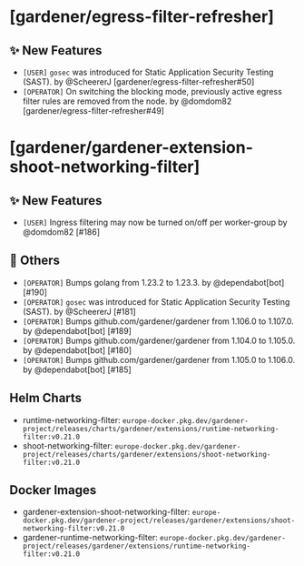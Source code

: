 # [gardener/egress-filter-refresher]

## ✨ New Features

- `[USER]` `gosec` was introduced for Static Application Security Testing (SAST). by @ScheererJ [gardener/egress-filter-refresher#50]
- `[OPERATOR]` On switching the blocking mode, previously active egress filter rules are removed from the node. by @domdom82 [gardener/egress-filter-refresher#49]
# [gardener/gardener-extension-shoot-networking-filter]

## ✨ New Features

- `[USER]` Ingress filtering may now be turned on/off per worker-group by @domdom82 [#186]
## 🏃 Others

- `[OPERATOR]` Bumps golang from 1.23.2 to 1.23.3. by @dependabot[bot] [#190]
- `[OPERATOR]` `gosec` was introduced for Static Application Security Testing (SAST). by @ScheererJ [#181]
- `[OPERATOR]` Bumps github.com/gardener/gardener from 1.106.0 to 1.107.0. by @dependabot[bot] [#189]
- `[OPERATOR]` Bumps github.com/gardener/gardener from 1.104.0 to 1.105.0. by @dependabot[bot] [#180]
- `[OPERATOR]` Bumps github.com/gardener/gardener from 1.105.0 to 1.106.0. by @dependabot[bot] [#185]

## Helm Charts
- runtime-networking-filter: `europe-docker.pkg.dev/gardener-project/releases/charts/gardener/extensions/runtime-networking-filter:v0.21.0`
- shoot-networking-filter: `europe-docker.pkg.dev/gardener-project/releases/charts/gardener/extensions/shoot-networking-filter:v0.21.0`
## Docker Images
- gardener-extension-shoot-networking-filter: `europe-docker.pkg.dev/gardener-project/releases/gardener/extensions/shoot-networking-filter:v0.21.0`
- gardener-runtime-networking-filter: `europe-docker.pkg.dev/gardener-project/releases/gardener/extensions/runtime-networking-filter:v0.21.0`
